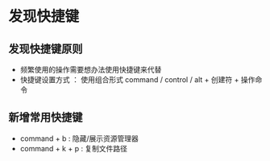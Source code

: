 # 发现快捷键
## 发现快捷键原则
- 频繁使用的操作需要想办法使用快捷键来代替
- 快捷键设置方式 ： 使用组合形式 command / control / alt + 创建符 + 操作命令
## 新增常用快捷键
- command + b : 隐藏/展示资源管理器
- command + k + p : 复制文件路径 